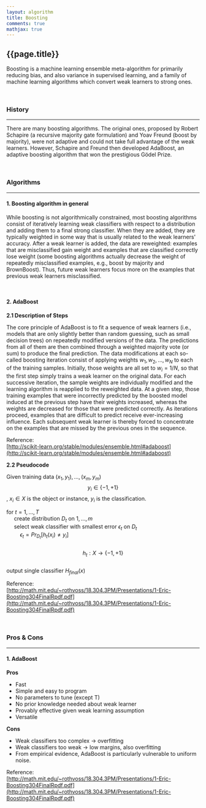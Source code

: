 ```yaml
---
layout: algorithm
title: Boosting
comments: true
mathjax: true
---
```


## {{page.title}}

Boosting is a machine learning ensemble meta-algorithm for primarily reducing bias, and also variance in supervised learning, and a family of machine learning algorithms which convert weak learners to strong ones.

<br>

### History
---
There are many boosting algorithms. The original ones, proposed by Robert Schapire (a recursive majority gate formulation) and Yoav Freund (boost by majority), were not adaptive and could not take full advantage of the weak learners. However, Schapire and Freund then developed AdaBoost, an adaptive boosting algorithm that won the prestigious Gödel Prize.

<br>

### Algorithms
---
#### 1. Boosting algorithm in general
While boosting is not algorithmically constrained, most boosting algorithms consist of iteratively learning weak classifiers with respect to a distribution and adding them to a final strong classifier. When they are added, they are typically weighted in some way that is usually related to the weak learners' accuracy. After a weak learner is added, the data are reweighted: examples that are misclassified gain weight and examples that are classified correctly lose weight (some boosting algorithms actually decrease the weight of repeatedly misclassified examples, e.g., boost by majority and BrownBoost). Thus, future weak learners focus more on the examples that previous weak learners misclassified.

<br>

#### 2. AdaBoost
**2.1 Description of Steps**

The core principle of AdaBoost is to fit a sequence of weak learners (i.e., models that are only slightly better than random guessing, such as small decision trees) on repeatedly modified versions of the data. The predictions from all of them are then combined through a weighted majority vote (or sum) to produce the final prediction. The data modifications at each so-called boosting iteration consist of applying weights $w_1, w_2, …, w_N$ to each of the training samples. Initially, those weights are all set to $w_i = 1/N$, so that the first step simply trains a weak learner on the original data. For each successive iteration, the sample weights are individually modified and the learning algorithm is reapplied to the reweighted data. At a given step, those training examples that were incorrectly predicted by the boosted model induced at the previous step have their weights increased, whereas the weights are decreased for those that were predicted correctly. As iterations proceed, examples that are difficult to predict receive ever-increasing influence. Each subsequent weak learner is thereby forced to concentrate on the examples that are missed by the previous ones in the sequence.

Reference:<br>
[http://scikit-learn.org/stable/modules/ensemble.html#adaboost](http://scikit-learn.org/stable/modules/ensemble.html#adaboost)

**2.2 Pseudocode**

Given training data $(x_{1}, y_{1}), ..., (x_{m}, y_{m})$<br>
$$y_{i} \in \{ -1, +1 \}$$, $x_{i} \in X$ is the object or instance, $y_{i}$ is the classification.

for $t = 1, ..., T$<br>
&nbsp;&nbsp;&nbsp;&nbsp;
create distribution $D_{t}$ on ${1, ..., m}$<br>
&nbsp;&nbsp;&nbsp;&nbsp;
select weak classifier with smallest error $\epsilon_{t}$ on $D_{t}$<br>
&nbsp;&nbsp;&nbsp;&nbsp;&nbsp;&nbsp;&nbsp;&nbsp;
$\epsilon_{t} = Pr_{D_{t}} \big[ h_{t}(x_{i}) \neq y_{i}\big]$<br>
&nbsp;&nbsp;&nbsp;&nbsp;&nbsp;&nbsp;&nbsp;&nbsp;
$$h_{t}: X \rightarrow \{ -1, +1 \}$$<br>
output single classifier $H_{final}(x)$

Reference:<br>
[http://math.mit.edu/~rothvoss/18.304.3PM/Presentations/1-Eric-Boosting304FinalRpdf.pdf](http://math.mit.edu/~rothvoss/18.304.3PM/Presentations/1-Eric-Boosting304FinalRpdf.pdf)

<br>

### Pros & Cons
---
#### 1. AdaBoost
**Pros**<br>
+ Fast
+ Simple and easy to program
+ No parameters to tune (except T)
+ No prior knowledge needed about weak learner
+ Provably effective given weak learning assumption
+ Versatile

**Cons**<br>
+ Weak classifiers too complex $\rightarrow$ overfitting
+ Weak classifiers too weak $\rightarrow$ low margins, also overfitting
+ From empirical evidence, AdaBoost is particularly vulnerable to uniform noise.

Reference:<br>
[http://math.mit.edu/~rothvoss/18.304.3PM/Presentations/1-Eric-Boosting304FinalRpdf.pdf](http://math.mit.edu/~rothvoss/18.304.3PM/Presentations/1-Eric-Boosting304FinalRpdf.pdf)



<br><br>
